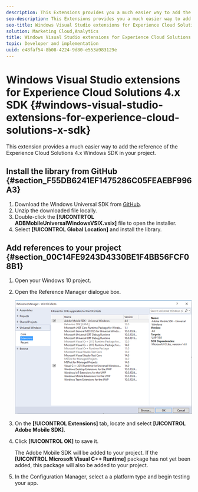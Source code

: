 ```yaml
---
description: This Extensions provides you a much easier way to add the reference of Experience Cloud Solutions 4.x Windows SDK in you project.
seo-description: This Extensions provides you a much easier way to add the reference of Experience Cloud Solutions 4.x Windows SDK in you project.
seo-title: Windows Visual Studio extensions for Experience Cloud Solutions 4.x SDK
solution: Marketing Cloud,Analytics
title: Windows Visual Studio extensions for Experience Cloud Solutions 4.x SDK
topic: Developer and implementation
uuid: e48faf54-8b08-4224-9d80-e553a983129e
---
```


# Windows Visual Studio extensions for Experience Cloud Solutions 4.x SDK {#windows-visual-studio-extensions-for-experience-cloud-solutions-x-sdk}

This extension provides a much easier way to add the reference of the Experience Cloud Solutions 4.x Windows SDK in your project.

## Install the library from GitHub {#section_F55DB6241EF1475286C05FEAEBF996A3}

1. Download the Windows Universal SDK from [GitHub](https://github.com/Adobe-Marketing-Cloud/mobile-services/releases). 
1. Unzip the downloaded file locally. 
1. Double-click the **[!UICONTRTOL ADBMobileUniversalWindowsVSIX.vsix]** file to open the installer. 
1. Select **[!UICONTROL Global Location]** and install the library.

## Add references to your project {#section_00C14FE9243D4330BE1F4BB56FCF08B1}

1. Open your Windows 10 project. 
1. Open the Reference Manager dialogue box.

   ![](assets/ref_manager.png)

1. On the **[!UICONTROL Extensions]** tab, locate and select **[UICONTROL Adobe Mobile SDK]**. 
1. Click **[!UICONTROL OK]** to save it.

   The Adobe Mobile SDK will be added to your project. If the **[UICONTROL Microsoft Visual C++ Runtime]** package has not yet been added, this package will also be added to your project. 

1. In the Configuration Manager, select a a platform type and begin testing your app.

